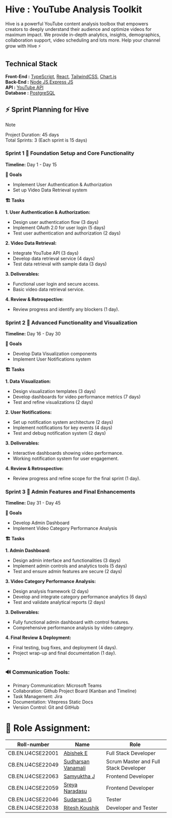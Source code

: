 # Hive : YouTube Analysis Toolkit

Hive is a powerful YouTube content analysis toolbox that empowers creators 
to deeply understand their audience and optimize videos for maximum impact. 
We provide in-depth analytics, insights, demographics, collaboration support,
video scheduling and lots more. Help your channel grow with Hive :zap:

## Technical Stack
**Front-End :** [TypeScript](), [React](), [TailwindCSS](), [Chart.js]()    
**Back-End :** [Node JS](),[Express JS]()    
**API :** [YouTube API]()    
**Database :** [PostgreSQL]()    

## :zap: Sprint Planning for Hive

> [!NOTE]
> Project Duration: 45 days  
> Total Sprints: 3 (Each sprint is 15 days)

### Sprint 1 :rocket: Foundation Setup and Core Functionality
**Timeline:** Day 1 - Day 15

**:pushpin: Goals**
- Implement User Authentication & Authorization
- Set up Video Data Retrieval system

**:building_construction: Tasks**

**1. User Authentication & Authorization:**
- Design user authentication flow (3 days)
- Implement OAuth 2.0 for user login (5 days)
- Test user authentication and authorization (2 days)

**2. Video Data Retrieval:**
- Integrate YouTube API (3 days)
- Develop data retrieval service (4 days)
- Test data retrieval with sample data (3 days)

**3. Deliverables:**
- Functional user login and secure access.
- Basic video data retrieval service.

**4. Review & Retrospective:**
- Review progress and identify any blockers (1 day).

### Sprint 2 :rocket: Advanced Functionality and Visualization
**Timeline:** Day 16 - Day 30

**:pushpin: Goals**
- Develop Data Visualization components
- Implement User Notifications system

**:building_construction: Tasks**

**1. Data Visualization:**
- Design visualization templates (3 days)
- Develop dashboards for video performance metrics (7 days)
- Test and refine visualizations (2 days)

**2. User Notifications:**
- Set up notification system architecture (2 days)
- Implement notifications for key events (4 days)
- Test and debug notification system (2 days)

**3. Deliverables:**
- Interactive dashboards showing video performance.
- Working notification system for user engagement.

**4. Review & Retrospective:**
- Review progress and refine scope for the final sprint (1 day).

### Sprint 3 :rocket: Admin Features and Final Enhancements
**Timeline:** Day 31 - Day 45

**:pushpin: Goals**
- Develop Admin Dashboard
- Implement Video Category Performance Analysis

**:building_construction: Tasks**

**1. Admin Dashboard:**
- Design admin interface and functionalities (3 days)
- Implement admin controls and analytics tools (5 days)
- Test and ensure admin features are secure (2 days)

**3. Video Category Performance Analysis:**
- Design analysis framework (2 days)
- Develop and integrate category performance analytics (6 days)
- Test and validate analytical reports (2 days)

**3. Deliverables:**
- Fully functional admin dashboard with control features.
- Comprehensive performance analysis by video category.

**4. Final Review & Deployment:**
- Final testing, bug fixes, and deployment (4 days).
- Project wrap-up and final documentation (1 day).
- 
### :loud_sound: Communication Tools:
- Primary Communication: Microsoft Teams
- Collaboration: Github Project Board (Kanban and Timeline)
- Task Management: Jira 
- Documentation: Vitepress Static Docs
- Version Control: Git and GitHub 

# :memo: Role Assignment:

| Roll-number | Name     | Role       |
| ----------- | -------- | ---------- |
| CB.EN.U4CSE22001 | [Abishek E](https://github.com/Abishekmoorthy) | Full Stack Developer |
| CB.EN.U4CSE22049 | [Sudharsan Vanamali](https://github.com/Astrasv) | Scrum Master and Full Stack Developer |
| CB.EN.U4CSE22063 | [Samyuktha J](https://github.com/samyuktha2005) | Frontend Developer |
| CB.EN.U4CSE22059 | [Sreya Naradasu](https://github.com/Sreya205) | Frontend Developer |
| CB.EN.U4CSE22046 | [Sudarsan G](https://github.com/sudarsan0201) | Tester |
| CB.EN.U4CSE22038 | [Ritesh Koushik](https://github.com/IAmRiteshKoushik) | Developer and Tester |
